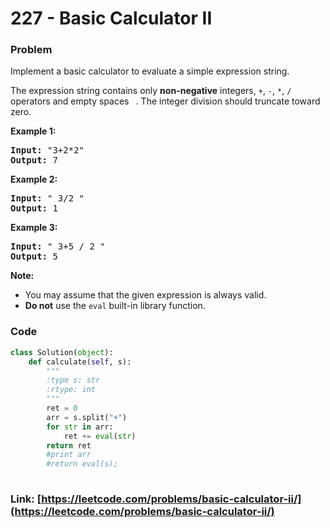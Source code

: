# 227 - Basic Calculator II

### Problem
<p>Implement a basic calculator to evaluate a simple expression string.</p>

<p>The expression string contains only <b>non-negative</b> integers, <code>+</code>, <code>-</code>, <code>*</code>, <code>/</code> operators and empty spaces <code> </code>. The integer division should truncate toward zero.</p>

<p><strong>Example 1:</strong></p>

<pre>
<strong>Input: </strong>&quot;3+2*2&quot;
<strong>Output:</strong> 7
</pre>

<p><strong>Example 2:</strong></p>

<pre>
<strong>Input:</strong> &quot; 3/2 &quot;
<strong>Output:</strong> 1</pre>

<p><strong>Example 3:</strong></p>

<pre>
<strong>Input:</strong> &quot; 3+5 / 2 &quot;
<strong>Output:</strong> 5
</pre>

<p><b>Note:</b></p>

<ul>
	<li>You may assume that the given expression is always valid.</li>
	<li><b>Do not</b> use the <code>eval</code> built-in library function.</li>
</ul>


### Code
```python
class Solution(object):
    def calculate(self, s):
        """
        :type s: str
        :rtype: int
        """
        ret = 0
        arr = s.split("+")
        for str in arr:
            ret += eval(str)
        return ret
        #print arr
        #return eval(s);
        
```
### Link: [https://leetcode.com/problems/basic-calculator-ii/](https://leetcode.com/problems/basic-calculator-ii/)
